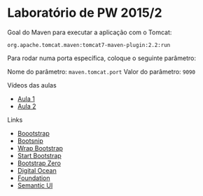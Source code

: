 # Laboratório de PW 2015/2

Goal do Maven para executar a aplicação com o Tomcat:

`org.apache.tomcat.maven:tomcat7-maven-plugin:2.2:run`

Para rodar numa porta específica, coloque o seguinte parâmetro:

Nome do parâmetro: `maven.tomcat.port`
Valor do parâmetro: `9090`

Vídeos das aulas

* [Aula 1](https://www.dropbox.com/s/jkmqheu97lt4h6y/aula-01.zip?dl=0)
* [Aula 2](https://www.dropbox.com/s/rv1qr9pfhrj9nwf/aula-02.zip?dl=0)

Links

* [Boootstrap](http://getbootstrap.com/)
* [Bootsnip](http://bootsnipp.com/)
* [Wrap Bootstrap](https://wrapbootstrap.com/)
* [Start Bootstrap](http://startbootstrap.com/)
* [Bootstrap Zero](http://www.bootstrapzero.com/)
* [Digital Ocean](https://www.digitalocean.com/)
* [Foundation](http://foundation.zurb.com/)
* [Semantic UI](http://semantic-ui.com/)
